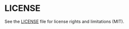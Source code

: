 # LICENSE
See the [LICENSE](http://choosealicense.com/licenses/mit/) file for license rights and limitations (MIT).
